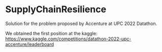 # SupplyChainResilience

Solution for the problem proposed by Accenture at UPC 2022 Datathon.

We obtained the first position at the kaggle: https://www.kaggle.com/competitions/datathon-2022-upc-accenture/leaderboard
